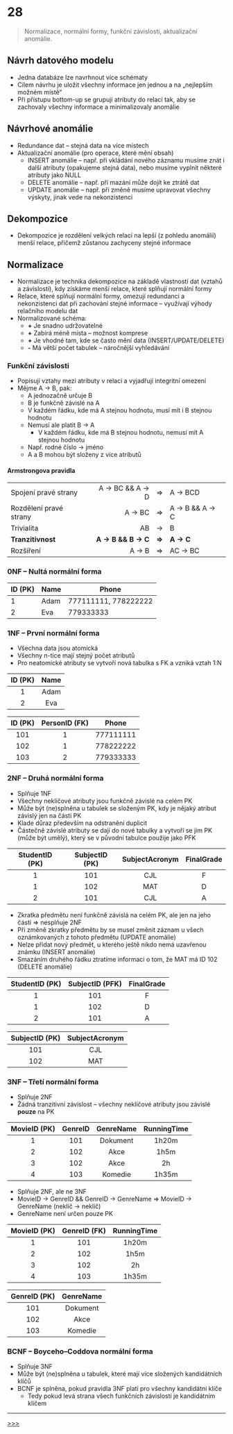 # 28

> Normalizace, normální formy, funkční závislosti, aktualizační anomálie.

## Návrh datového modelu

* Jedna databáze lze navrhnout více schématy
* Cílem návrhu je uložit všechny informace jen jednou a na „nejlepším možném místě“
* Při přístupu bottom-up se grupují atributy do relací tak, aby se zachovaly všechny informace a minimalizovaly anomálie

## Návrhové anomálie

* Redundance dat – stejná data na více místech
* Aktualizační anomálie (pro operace, které mění obsah)
  * INSERT anomálie – např. při vkládání nového záznamu musíme znát i další atributy (opakujeme stejná data), nebo musíme vyplnit některé atributy jako NULL
  * DELETE anomálie – např. pří mazání může dojít ke ztrátě dat
  * UPDATE anomálie – např. při změně musíme upravovat všechny výskyty, jinak vede na nekonzistenci

## Dekompozice

* Dekompozice je rozdělení velkých relací na lepší (z pohledu anomálií) menší relace, přičemž zůstanou zachyceny stejné informace

## Normalizace

* Normalizace je technika dekompozice na základě vlastností dat (vztahů a závislostí), kdy získáme menší relace, které splňují normální formy
* Relace, které splňují normální formy, omezují redundanci a nekonzistenci dat při zachování stejné informace – využívají výhody relačního modelu dat
* Normalizované schéma:
  * __+__ Je snadno udržovatelné
  * __+__ Zabírá méně místa – možnost komprese
  * __+__ Je vhodné tam, kde se často mění data (INSERT/UPDATE/DELETE)
  * __-__ Má větší počet tabulek – náročnější vyhledávání

### Funkční závislosti

* Popisují vztahy mezi atributy v relaci a vyjadřují integritní omezení
* Mějme A → B, pak:
  * A jednozačně určuje B
  * B je funkčně závislé na A
  * V každém řádku, kde má A stejnou hodnotu, musí mít i B stejnou hodnotu
  * Nemusí ale platit B → A
    * V každém řádku, kde má B stejnou hodnotu, nemusí mít A stejnou hodnotu
  * Např. rodné číslo → jméno
  * A a B mohou být složeny z více atributů

#### Armstrongova pravidla

<table>
<tr><td>Spojení pravé strany</td><td align="right">A → BC && A → D </td><td>⇒</td><td> A → BCD</td></tr>
<tr><td>Rozdělení pravé strany</td><td align="right">A → BC </td><td>⇒</td><td> A → B && A → C </td></tr>
<tr><td>Trivialita</td><td align="right">AB </td><td>→</td><td> B</td></tr>
<tr><td><b>Tranzitivnost</b></td><td align="right"><b>A → B && B → C </td><td><b>⇒</b></td><td><b> A → C</b></td></tr>
<tr><td>Rozšíření</td><td align="right">A → B </td><td>⇒</td><td> AC → BC</td></tr>
</table>

### 0NF – Nultá normální forma

ID (PK) | Name | Phone
--- | --- | ---
1 | Adam | 777111111, 778222222
2 | Eva | 779333333

### 1NF – První normální forma

* Všechna data jsou atomická
* Všechny n-tice mají stejný počet atributů
* Pro neatomické atributy se vytvoří nová tabulka s FK a vzniká vztah 1:N

ID (PK) | Name
:-: | :-:
1 | Adam
2 | Eva

ID (PK) | PersonID (FK) | Phone
:-: | :-: | :-:
101 | 1 | 777111111
102 | 1 | 778222222
103 | 2 | 779333333

### 2NF – Druhá normální forma

* Splňuje 1NF
* Všechny neklíčové atributy jsou funkčně závislé na celém PK
* Může být (ne)splněna u tabulek se složeným PK, kdy je nějaký atribut závislý jen na části PK
* Klade důraz především na odstranění duplicit
* Částečně závislé atributy se dají do nové tabulky a vytvoří se jim PK (může být umělý), který se v původní tabulce použije jako PFK

StudentID (PK) | SubjectID (PK) | SubjectAcronym | FinalGrade
:-: | :-: | :-: | :-:
1 | 101 | CJL | F
1 | 102 | MAT | D
2 | 101 | CJL | A

* Zkratka předmětu není funkčně závislá na celém PK, ale jen na jeho části ⇒ nesplňuje 2NF
* Při změně zkratky předmětu by se musel změnit záznam u všech oznámkovaných z tohoto předmětu (UPDATE anomálie)
* Nelze přidat nový předmět, u kterého ještě nikdo nemá uzavřenou známku (INSERT anomálie)
* Smazáním druhého řádku ztratíme informaci o tom, že MAT má ID 102 (DELETE anomálie)

StudentID (PK) | SubjectID (PFK) | FinalGrade
:-: | :-: | :-:
1 | 101 | F
1 | 102 | D
2 | 101 | A

SubjectID (PK) | SubjectAcronym
:-: | :-:
101 | CJL
102 | MAT

### 3NF – Třetí normální forma

* Splňuje 2NF
* Žádná tranzitivní závislost – všechny neklíčové atributy jsou závislé __pouze__ na PK

MovieID (PK) | GenreID | GenreName | RunningTime
:-: | :-: | :-: | :-:
1 | 101 | Dokument | 1h20m
2 | 102 | Akce | 1h5m
3 | 102 | Akce | 2h
4 | 103 | Komedie | 1h35m

* Splňuje 2NF, ale ne 3NF
* MovieID → GenreID && GenreID → GenreName ⇒ MovieID → GenreName (neklíč → neklíč)
* GenreName není určen pouze PK

MovieID (PK) | GenreID (FK) | RunningTime
:-: | :-: | :-:
1 | 101 | 1h20m
2 | 102 | 1h5m
3 | 102 | 2h
4 | 103 | 1h35m

GenreID (PK) | GenreName
:-: | :-:
101 | Dokument
102 | Akce
103 | Komedie

### BCNF – Boyceho–Coddova normální forma

* Splňuje 3NF
* Může být (ne)splněna u tabulek, které mají více složených kandidátních klíčů
* BCNF je splněna, pokud pravidla 3NF platí pro všechny kandidátní klíče
  * Tedy pokud levá strana všech funkčních závislostí je kandidátním klíčem

---
[>>>](./29.MD)
